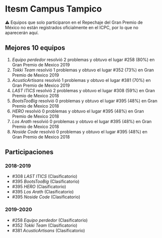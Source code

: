 # Itesm Campus Tampico

:warning: Equipos que solo participaron en el Repechaje del Gran Premio de México no están registrados oficialmente en el ICPC, por lo que no aparecerán aquí.

## Mejores 10 equipos

1. _Equipo perdedor_ resolvió 2 problemas y obtuvo el lugar #258 (80%) en Gran Premio de Mexico 2019
1. _Tokki Team_ resolvió 1 problemas y obtuvo el lugar #352 (73%) en Gran Premio de Mexico 2019
1. _AcusticArtisans_ resolvió 1 problemas y obtuvo el lugar #381 (70%) en Gran Premio de Mexico 2019
1. _LAST ITICS_ resolvió 2 problemas y obtuvo el lugar #308 (59%) en Gran Premio de Mexico 2018
1. _BootsTooBig_ resolvió 0 problemas y obtuvo el lugar #395 (48%) en Gran Premio de Mexico 2018
1. _HERO_ resolvió 0 problemas y obtuvo el lugar #395 (48%) en Gran Premio de Mexico 2018
1. _Los Arath_ resolvió 0 problemas y obtuvo el lugar #395 (48%) en Gran Premio de Mexico 2018
1. _Noside Code_ resolvió 0 problemas y obtuvo el lugar #395 (48%) en Gran Premio de Mexico 2018

## Participaciones

### 2018-2019

- #308 _LAST ITICS_ (Clasificatorio)
- #395 _BootsTooBig_ (Clasificatorio)
- #395 _HERO_ (Clasificatorio)
- #395 _Los Arath_ (Clasificatorio)
- #395 _Noside Code_ (Clasificatorio)

### 2019-2020

- #258 _Equipo perdedor_ (Clasificatorio)
- #352 _Tokki Team_ (Clasificatorio)
- #381 _AcusticArtisans_ (Clasificatorio)



